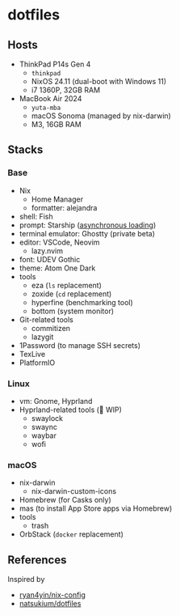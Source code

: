 # dotfiles

## Hosts

- ThinkPad P14s Gen 4
  - `thinkpad`
  - NixOS 24.11 (dual-boot with Windows 11)
  - i7 1360P, 32GB RAM
- MacBook Air 2024
  - `yuta-mba`
  - macOS Sonoma (managed by nix-darwin)
  - M3, 16GB RAM

## Stacks

### Base
- Nix
  - Home Manager
  - formatter: alejandra
- shell: Fish
- prompt: Starship ([asynchronous loading](https://gist.github.com/duament/bac0181935953b97ca71640727c9c029))
- terminal emulator: Ghostty (private beta)
- editor: VSCode, Neovim
  - lazy.nvim
- font: UDEV Gothic
- theme: Atom One Dark
- tools
  - eza (`ls` replacement)
  - zoxide (`cd` replacement)
  - hyperfine (benchmarking tool)
  - bottom (system monitor)
- Git-related tools
  - commitizen
  - lazygit
- 1Password (to manage SSH secrets)
- TexLive
- PlatformIO

### Linux
- vm: Gnome, Hyprland
- Hyprland-related tools (🚧 WIP)
  - swaylock
  - swaync
  - waybar
  - wofi

### macOS

- nix-darwin
  - nix-darwin-custom-icons
- Homebrew (for Casks only)
- mas (to install App Store apps via Homebrew)
- tools
  - trash
- OrbStack (`docker` replacement)

## References

Inspired by

- [ryan4yin/nix-config](https://github.com/ryan4yin/nix-config)
- [natsukium/dotfiles](https://github.com/natsukium/dotfiles)
